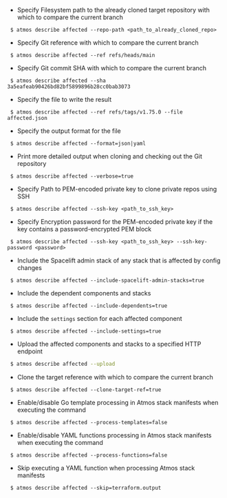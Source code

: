 - Specify Filesystem path to the already cloned target repository with which to compare the current branch

```
 $ atmos describe affected --repo-path <path_to_already_cloned_repo>
```

- Specify Git reference with which to compare the current branch

```
 $ atmos describe affected --ref refs/heads/main
```

- Specify Git commit SHA with which to compare the current branch

```
 $ atmos describe affected --sha 3a5eafeab90426bd82bf5899896b28cc0bab3073
```

- Specify the file to write the result

```
 $ atmos describe affected --ref refs/tags/v1.75.0 --file affected.json
```

- Specify the output format for the file

```
 $ atmos describe affected --format=json|yaml
```

- Print more detailed output when cloning and checking out the Git repository
```
 $ atmos describe affected --verbose=true
```

- Specify Path to PEM-encoded private key to clone private repos using SSH

```
 $ atmos describe affected --ssh-key <path_to_ssh_key>
```

- Specify Encryption password for the PEM-encoded private key if the key contains a password-encrypted PEM block

```
 $ atmos describe affected --ssh-key <path_to_ssh_key> --ssh-key-password <password>
```

- Include the Spacelift admin stack of any stack that is affected by config changes

```
 $ atmos describe affected --include-spacelift-admin-stacks=true
```

- Include the dependent components and stacks

```
 $ atmos describe affected --include-dependents=true
```

- Include the `settings` section for each affected component

```
 $ atmos describe affected --include-settings=true
```

- Upload the affected components and stacks to a specified HTTP endpoint

```bash
 $ atmos describe affected --upload
```

- Clone the target reference with which to compare the current branch

```
 $ atmos describe affected --clone-target-ref=true
```

- Enable/disable Go template processing in Atmos stack manifests when executing the command

```
 $ atmos describe affected --process-templates=false
```

- Enable/disable YAML functions processing in Atmos stack manifests when executing the command

```
 $ atmos describe affected --process-functions=false
```

- Skip executing a YAML function when processing Atmos stack manifests

```
 $ atmos describe affected --skip=terraform.output
```
